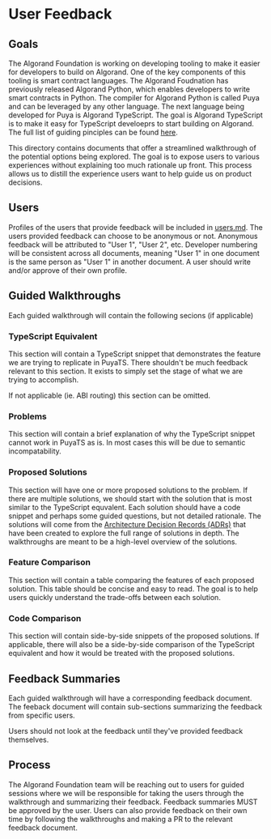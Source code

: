 # User Feedback

## Goals

The Algorand Foundation is working on developing tooling to make it easier for developers to build on Algorand. One of the key components of this tooling is smart contract languages. The Algorand Foudnation has previously released Algorand Python, which enables developers to write smart contracts in Python. The compiler for Algorand Python is called Puya and can be leveraged by any other language. The next language being developed for Puya is Algorand TypeScript. The goal is Algorand TypeScript is to make it easy for TypeScript develoeprs to start building on Algorand. The full list of guiding pinciples can be found [here](../README.md#guiding-principals).

This directory contains documents that offer a streamlined walkthrough of the potential options being explored. The goal is to expose users to various experiences without explaining too much rationale up front. This process allows us to distill the experience users want to help guide us on product decisions.

## Users

Profiles of the users that provide feedback will be included in [users.md](./users.md). The users provided feedback can choose to be anonymous or not. Anonymous feedback will be attributed to "User 1", "User 2", etc. Developer numbering will be consistent across all documents, meaning "User 1" in one document is the same person as "User 1" in another document. A user should write and/or approve of their own profile.

## Guided Walkthroughs

Each guided walkthrough will contain the following secions (if applicable)

### TypeScript Equivalent

This section will contain a TypeScript snippet that demonstrates the feature we are trying to replicate in PuyaTS. There shouldn't be much feedback relevant to this section. It exists to simply set the stage of what we are trying to accomplish.

If not applicable (ie. ABI routing) this section can be omitted.

### Problems

This section will contain a brief explanation of why the TypeScript snippet cannot work in PuyaTS as is. In most cases this will be due to semantic incompatability.

### Proposed Solutions

This section will have one or more proposed solutions to the problem. If there are multiple solutions, we should start with the solution that is most similar to the TypeScript equvalent. Each solution should have a code snippet and perhaps some guided questions, but not detailed rationale. The solutions will come from the [Architecture Decision Records (ADRs)](./../architecture-decisions/) that have been created to explore the full range of solutions in depth. The walkthroughs are meant to be a high-level overview of the solutions.

### Feature Comparison

This section will contain a table comparing the features of each proposed solution. This table should be concise and easy to read. The goal is to help users quickly understand the trade-offs between each solution.

### Code Comparison

This section will contain side-by-side snippets of the proposed solutions. If applicable, there will also be a side-by-side comparison of the TypeScript equivalent and how it would be treated with the proposed solutions.

## Feedback Summaries

Each guided walkthrough will have a corresponding feedback document. The feeback document will contain sub-sections summarizing the feedback from specific users.

Users should not look at the feedback until they've provided feedback themselves.

## Process

The Algorand Foundation team will be reaching out to users for guided sessions where we will be responsible for taking the users through the walkthrough and summarizing their feedback. Feedback summaries MUST be approved by the user. Users can also provide feedback on their own time by following the walkthroughs and making a PR to the relevant feedback document.

